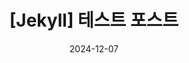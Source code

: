 ---
title : "[Jekyll] 테스트 포스트"
excerpt: "md 파일에 마크다운 문법으로 작성하여 Github 원격 저장소에 업로드 해보자. 에디터는 Visual Studio code 사용! 로컬 서버에서 확인도 해보자. "

categories:
- Cpp
tags:
- [Test]

toc : true
toc_sticky : true

date: 2024-12-07
last_modified_at: 2024-12-07
---